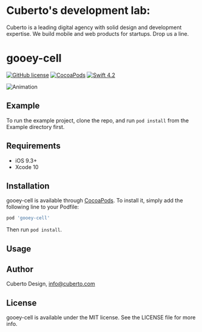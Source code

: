# Cuberto's development lab:

Cuberto is a leading digital agency with solid design and development expertise. We build mobile and web products for startups. Drop us a line.

# gooey-cell

[![GitHub license](https://img.shields.io/badge/license-MIT-lightgrey.svg)](https://raw.githubusercontent.com/Cuberto/gooey-cell/master/LICENSE)
[![CocoaPods](https://img.shields.io/badge/pod-v0.1.0-orange.svg)](http://cocoapods.org/pods/gooey-cell)
[![Swift 4.2](https://img.shields.io/badge/Swift-4.2-green.svg?style=flat)](https://developer.apple.com/swift/)


![Animation](https://raw.githubusercontent.com/Cuberto/gooey-cell/master/Screenshots/animation.gif)

## Example

To run the example project, clone the repo, and run `pod install` from the Example directory first.

## Requirements

- iOS 9.3+
- Xcode 10

## Installation

gooey-cell is available through [CocoaPods](https://cocoapods.org). To install
it, simply add the following line to your Podfile:

```ruby
pod 'gooey-cell'
```
Then run `pod install`.

## Usage



## Author

Cuberto Design, info@cuberto.com

## License

gooey-cell is available under the MIT license. See the LICENSE file for more info.
